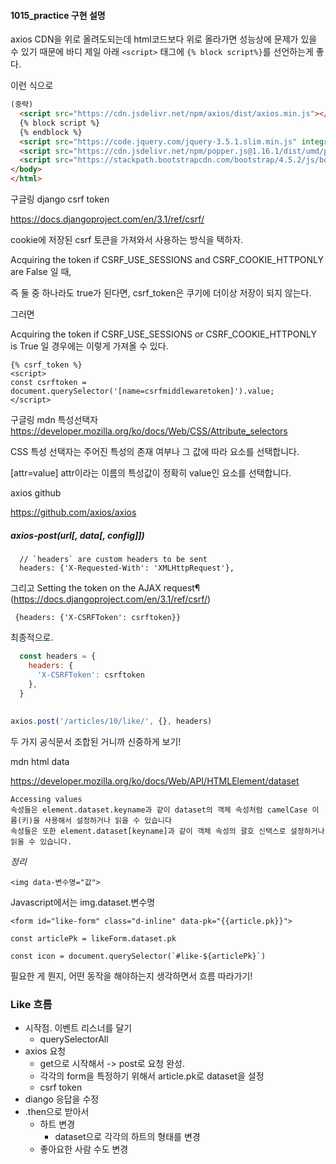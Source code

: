 #### 1015_practice 구현 설명



axios CDN을 위로 올려도되는데 html코드보다 위로 올라가면 성능상에 문제가 있을 수 있기 때문에 바디 제일 아래 `<script>` 태그에 `{% block script%}`를 선언하는게 좋다.



이런 식으로 

```html
(중략)
  <script src="https://cdn.jsdelivr.net/npm/axios/dist/axios.min.js"></script>
  {% block script %}
  {% endblock %}
  <script src="https://code.jquery.com/jquery-3.5.1.slim.min.js" integrity="sha384-DfXdz2htPH0lsSSs5nCTpuj/zy4C+OGpamoFVy38MVBnE+IbbVYUew+OrCXaRkfj" crossorigin="anonymous"></script>
  <script src="https://cdn.jsdelivr.net/npm/popper.js@1.16.1/dist/umd/popper.min.js" integrity="sha384-9/reFTGAW83EW2RDu2S0VKaIzap3H66lZH81PoYlFhbGU+6BZp6G7niu735Sk7lN" crossorigin="anonymous"></script>
  <script src="https://stackpath.bootstrapcdn.com/bootstrap/4.5.2/js/bootstrap.min.js" integrity="sha384-B4gt1jrGC7Jh4AgTPSdUtOBvfO8shuf57BaghqFfPlYxofvL8/KUEfYiJOMMV+rV" crossorigin="anonymous"></script>
</body>
</html>
```







구글링 django csrf token

https://docs.djangoproject.com/en/3.1/ref/csrf/



cookie에 저장된 csrf 토큰을 가져와서 사용하는 방식을 택하자.

Acquiring the token if CSRF_USE_SESSIONS and CSRF_COOKIE_HTTPONLY are False 일 때, 

즉 둘 중 하나라도 true가 된다면, csrf_token은 쿠기에 더이상 저장이 되지 않는다.

그러면 

Acquiring the token if CSRF_USE_SESSIONS or CSRF_COOKIE_HTTPONLY is True 일 경우에는 이렇게 가져올 수 있다.

```
{% csrf_token %}
<script>
const csrftoken = document.querySelector('[name=csrfmiddlewaretoken]').value;
</script>
```



구글링 mdn 특성선택자 https://developer.mozilla.org/ko/docs/Web/CSS/Attribute_selectors

CSS 특성 선택자는 주어진 특성의 존재 여부나 그 값에 따라 요소를 선택합니다.

[attr=value]
attr이라는 이름의 특성값이 정확히 value인 요소를 선택합니다.







axios github

https://github.com/axios/axios

##### axios-post(url[, data[, config]])

```
  // `headers` are custom headers to be sent
  headers: {'X-Requested-With': 'XMLHttpRequest'},
```



그리고 Setting the token on the AJAX request¶ (https://docs.djangoproject.com/en/3.1/ref/csrf/)

```
 {headers: {'X-CSRFToken': csrftoken}}
```



최종적으로.

```javascript
  const headers = {
    headers: {
      'X-CSRFToken': csrftoken
    },
  }
  
  
axios.post('/articles/10/like/', {}, headers)
```

두 가지 공식문서 조합된 거니까 신중하게 보기!





mdn html data

https://developer.mozilla.org/ko/docs/Web/API/HTMLElement/dataset

```
Accessing values
속성들은 element.dataset.keyname과 같이 dataset의 객체 속성처럼 camelCase 이름(키)을 사용해서 설정하거나 읽을 수 있습니다
속성들은 또한 element.dataset[keyname]과 같이 객체 속성의 괄호 신택스로 설정하거나 읽을 수 있습니다.
```

*정리*

`<img data-변수명="값">`

Javascript에서는  img.dataset.변수명

```
<form id="like-form" class="d-inline" data-pk="{{article.pk}}">
```

```
const articlePk = likeForm.dataset.pk
```

```
const icon = document.querySelector(`#like-${articlePk}`)
```





필요한 게 뭔지, 어떤 동작을 해야하는지 생각하면서 흐름 따라가기!

### Like 흐름

* 시작점. 이벤트 리스너를 달기
  * querySelectorAll
* axios 요청
  * get으로 시작해서 -> post로 요청 완성.
  * 각각의 form을 특정하기 위해서 article.pk로 dataset을 설정
  * csrf token 
* diango 응답을 수정
* .then으로 받아서 
  * 하트 변경
    * dataset으로 각각의 하트의 형태를 변경
  * 좋아요한 사람 수도 변경
